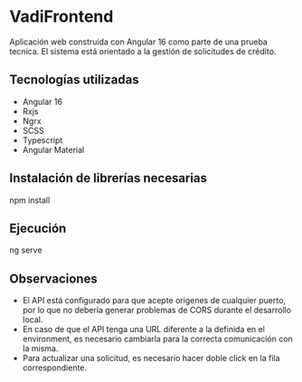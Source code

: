 # VadiFrontend

Aplicación web construida con Angular 16 como parte de una prueba tecnica. El sistema está orientado a la gestión de solicitudes de crédito.

## Tecnologías utilizadas

- Angular 16
- Rxjs
- Ngrx
- SCSS
- Typescript
- Angular Material

## Instalación de librerías necesarias

npm install

## Ejecución

ng serve

## Observaciones

- El API está configurado para que acepte origenes de cualquier puerto, por lo que no debería generar problemas de CORS durante el desarrollo local.
- En caso de que el API tenga una URL diferente a la definida en el environment, es necesario cambiarla para la correcta comunicación con la misma.
- Para actualizar una solicitud, es necesario hacer doble click en la fila correspondiente.